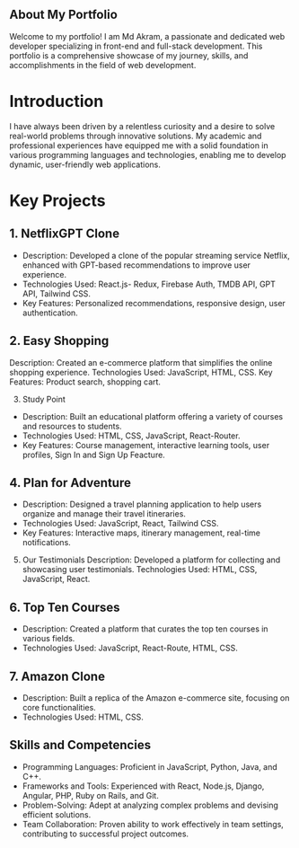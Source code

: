 ## About My Portfolio
Welcome to my portfolio! I am Md Akram, a passionate and dedicated web developer specializing in front-end and full-stack development. This portfolio is a comprehensive showcase of my journey, skills, and accomplishments in the field of web development.

# Introduction
I have always been driven by a relentless curiosity and a desire to solve real-world problems through innovative solutions. My academic and professional experiences have equipped me with a solid foundation in various programming languages and technologies, enabling me to develop dynamic, user-friendly web applications.

# Key Projects

## 1. NetflixGPT Clone
- Description: Developed a clone of the popular streaming service Netflix, enhanced with GPT-based recommendations to improve user experience.
- Technologies Used: React.js- Redux, Firebase Auth, TMDB API, GPT API, Tailwind CSS.
- Key Features: Personalized recommendations, responsive design, user authentication.

## 2. Easy Shopping
Description: Created an e-commerce platform that simplifies the online shopping experience.
Technologies Used: JavaScript, HTML, CSS.
Key Features: Product search, shopping cart.

3. Study Point
- Description: Built an educational platform offering a variety of courses and resources to students.
- Technologies Used: HTML, CSS, JavaScript, React-Router.
- Key Features: Course management, interactive learning tools, user profiles, Sign In and Sign Up Feacture.

## 4. Plan for Adventure
- Description: Designed a travel planning application to help users organize and manage their travel itineraries.
- Technologies Used: JavaScript, React, Tailwind CSS.
- Key Features: Interactive maps, itinerary management, real-time notifications.

5. Our Testimonials
Description: Developed a platform for collecting and showcasing user testimonials.
Technologies Used: HTML, CSS, JavaScript, React.

## 6. Top Ten Courses
- Description: Created a platform that curates the top ten courses in various fields.
- Technologies Used: JavaScript, React-Route, HTML, CSS.

## 7. Amazon Clone
- Description: Built a replica of the Amazon e-commerce site, focusing on core functionalities.
- Technologies Used: HTML, CSS.

## Skills and Competencies

- Programming Languages: Proficient in JavaScript, Python, Java, and C++.
- Frameworks and Tools: Experienced with React, Node.js, Django, Angular, PHP, Ruby on Rails, and Git.
- Problem-Solving: Adept at analyzing complex problems and devising efficient solutions.
- Team Collaboration: Proven ability to work effectively in team settings, contributing to successful project outcomes.


 
